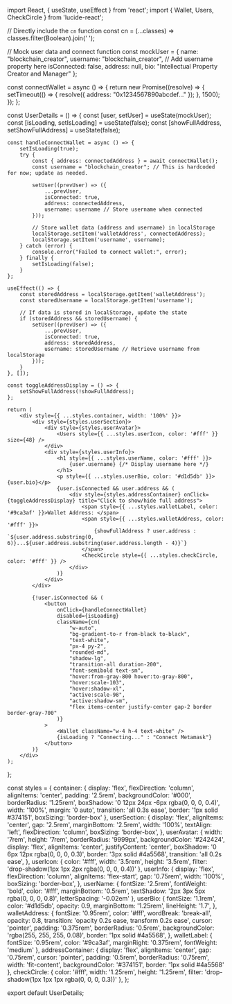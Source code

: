 import React, { useState, useEffect } from 'react';
import { Wallet, Users, CheckCircle } from 'lucide-react';

// Directly include the `cn` function
const cn = (...classes) => classes.filter(Boolean).join(' ');

// Mock user data and connect function
const mockUser = {
    name: "blockchain_creator",
    username: "blockchain_creator", // Add username property here
    isConnected: false,
    address: null,
    bio: "Intellectual Property Creator and Manager"
};

const connectWallet = async () => {
    return new Promise((resolve) => {
        setTimeout(() => {
            resolve({ address: "0x1234567890abcdef..." });
        }, 1500);
    });
};

const UserDetails = () => {
    const [user, setUser] = useState(mockUser);
    const [isLoading, setIsLoading] = useState(false);
    const [showFullAddress, setShowFullAddress] = useState(false);

    const handleConnectWallet = async () => {
        setIsLoading(true);
        try {
            const { address: connectedAddress } = await connectWallet();
            const username = "blockchain_creator"; // This is hardcoded for now; update as needed.

            setUser((prevUser) => ({
                ...prevUser,
                isConnected: true,
                address: connectedAddress,
                username: username // Store username when connected
            }));

            // Store wallet data (address and username) in localStorage
            localStorage.setItem('walletAddress', connectedAddress);
            localStorage.setItem('username', username);
        } catch (error) {
            console.error("Failed to connect wallet:", error);
        } finally {
            setIsLoading(false);
        }
    };

    useEffect(() => {
        const storedAddress = localStorage.getItem('walletAddress');
        const storedUsername = localStorage.getItem('username');

        // If data is stored in localStorage, update the state
        if (storedAddress && storedUsername) {
            setUser((prevUser) => ({
                ...prevUser,
                isConnected: true,
                address: storedAddress,
                username: storedUsername // Retrieve username from localStorage
            }));
        }
    }, []);

    const toggleAddressDisplay = () => {
        setShowFullAddress(!showFullAddress);
    };

    return (
        <div style={{ ...styles.container, width: '100%' }}>
            <div style={styles.userSection}>
                <div style={styles.userAvatar}>
                    <Users style={{ ...styles.userIcon, color: '#fff' }} size={48} />
                </div>
                <div style={styles.userInfo}>
                    <h1 style={{ ...styles.userName, color: '#fff' }}>
                        {user.username} {/* Display username here */}
                    </h1>
                    <p style={{ ...styles.userBio, color: '#d1d5db' }}>{user.bio}</p>
                    {user.isConnected && user.address && (
                        <div style={styles.addressContainer} onClick={toggleAddressDisplay} title="Click to show/hide full address">
                            <span style={{ ...styles.walletLabel, color: '#9ca3af' }}>Wallet Address: </span>
                            <span style={{ ...styles.walletAddress, color: '#fff' }}>
                                {showFullAddress ? user.address : `${user.address.substring(0, 6)}...${user.address.substring(user.address.length - 4)}`}
                            </span>
                            <CheckCircle style={{ ...styles.checkCircle, color: '#fff' }} />
                        </div>
                    )}
                </div>
            </div>

            {!user.isConnected && (
                <button
                    onClick={handleConnectWallet}
                    disabled={isLoading}
                    className={cn(
                        "w-auto",
                        "bg-gradient-to-r from-black to-black",
                        "text-white",
                        "px-4 py-2",
                        "rounded-md",
                        "shadow-lg",
                        "transition-all duration-200",
                        "font-semibold text-sm",
                        "hover:from-gray-800 hover:to-gray-800",
                        "hover:scale-103",
                        "hover:shadow-xl",
                        "active:scale-98",
                        "active:shadow-sm",
                        "flex items-center justify-center gap-2 border border-gray-700"
                    )}
                >
                    <Wallet className="w-4 h-4 text-white" />
                    {isLoading ? "Connecting..." : "Connect Metamask"}
                </button>
            )}
        </div>
    );
};

const styles = {
    container: {
        display: 'flex',
        flexDirection: 'column',
        alignItems: 'center',
        padding: '2.5rem',
        backgroundColor: '#000',
        borderRadius: '1.25rem',
        boxShadow: '0 12px 24px -6px rgba(0, 0, 0, 0.4)',
        width: '100%',
        margin: '0 auto',
        transition: 'all 0.3s ease',
        border: '1px solid #374151',
        boxSizing: 'border-box'
    },
    userSection: {
        display: 'flex',
        alignItems: 'center',
        gap: '2.5rem',
        marginBottom: '2.5rem',
        width: '100%',
        textAlign: 'left',
        flexDirection: 'column',
        boxSizing: 'border-box',
    },
    userAvatar: {
        width: '7rem',
        height: '7rem',
        borderRadius: '9999px',
        backgroundColor: '#242424',
        display: 'flex',
        alignItems: 'center',
        justifyContent: 'center',
        boxShadow: '0 6px 12px rgba(0, 0, 0, 0.3)',
        border: '3px solid #4a5568',
        transition: 'all 0.2s ease',
    },
    userIcon: {
        color: '#fff',
        width: '3.5rem',
        height: '3.5rem',
        filter: 'drop-shadow(1px 1px 2px rgba(0, 0, 0, 0.4))'
    },
    userInfo: {
        display: 'flex',
        flexDirection: 'column',
        alignItems: 'flex-start',
        gap: '0.75rem',
        width: '100%',
        boxSizing: 'border-box',
    },
    userName: {
        fontSize: '2.5rem',
        fontWeight: 'bold',
        color: '#fff',
        marginBottom: '0.5rem',
        textShadow: '2px 3px 5px rgba(0, 0, 0, 0.8)',
        letterSpacing: '-0.02em'
    },
    userBio: {
        fontSize: '1.1rem',
        color: '#d1d5db',
        opacity: 0.9,
        marginBottom: '1.25rem',
        lineHeight: '1.7',
    },
    walletAddress: {
        fontSize: '0.95rem',
        color: '#fff',
        wordBreak: 'break-all',
        opacity: 0.8,
        transition: 'opacity 0.2s ease, transform 0.2s ease',
        cursor: 'pointer',
        padding: '0.375rem',
        borderRadius: '0.5rem',
        backgroundColor: 'rgba(255, 255, 255, 0.08)',
        border: '1px solid #4a5568',
    },
    walletLabel: {
        fontSize: '0.95rem',
        color: '#9ca3af',
        marginRight: '0.375rem',
        fontWeight: 'medium'
    },
    addressContainer: {
        display: 'flex',
        alignItems: 'center',
        gap: '0.75rem',
        cursor: 'pointer',
        padding: '0.5rem',
        borderRadius: '0.75rem',
        width: 'fit-content',
        backgroundColor: '#374151',
        border: '1px solid #4a5568'
    },
    checkCircle: {
        color: '#fff',
        width: '1.25rem',
        height: '1.25rem',
        filter: 'drop-shadow(1px 1px 1px rgba(0, 0, 0, 0.3))'
    },
};

export default UserDetails;
